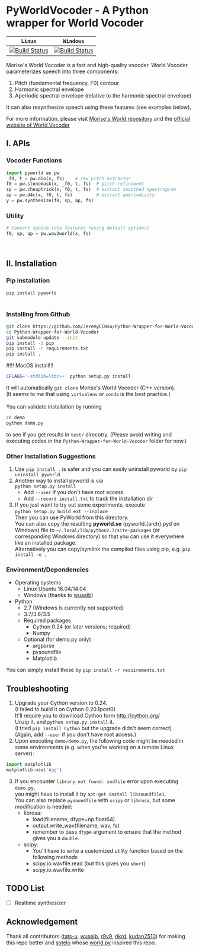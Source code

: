 # PyWorldVocoder - A Python wrapper for World Vocoder


| **`Linux`** | **`Windows`** |
|-----------------|-----------|
| [![Build Status](https://travis-ci.org/JeremyCCHsu/Python-Wrapper-for-World-Vocoder.svg?branch=master)](https://travis-ci.org/JeremyCCHsu/Python-Wrapper-for-World-Vocoder) | [![Build Status](https://ci.appveyor.com/api/projects/status/github/JeremyCCHsu/Python-Wrapper-for-World-Vocoder?svg=true)](https://ci.appveyor.com/project/JeremyCCHsu/python-wrapper-for-world-vocoder) |


Morise's World Vocoder is a fast and high-quality vocoder.
World Vocoder parameterizes speech into three components:

  1. Pitch (fundamental frequency, F0) contour  
  2. Harmonic spectral envelope
  3. Aperiodic spectral envelope (relative to the harmonic spectral envelope)

It can also resynthesize speech using these features (see examples below).

For more information, please visit [Morise's World repository](https://github.com/mmorise/World)
and the [official website of World Vocoder](http://ml.cs.yamanashi.ac.jp/world/english/)


## I. APIs

### Vocoder Functions
```python
import pyworld as pw
_f0, t = pw.dio(x, fs)    # raw pitch extractor
f0 = pw.stonemask(x, _f0, t, fs)  # pitch refinement
sp = pw.cheaptrick(x, f0, t, fs)  # extract smoothed spectrogram
ap = pw.d4c(x, f0, t, fs)         # extract aperiodicity
y = pw.synthesize(f0, sp, ap, fs)
```


### Utility
```python
# Convert speech into features (using default options)
f0, sp, ap = pw.wav2world(x, fs)
```
<br/>


## II. Installation

### Pip installation
`pip install pyworld`  
<br/>

### Installing from Github
```bash
git clone https://github.com/JeremyCCHsu/Python-Wrapper-for-World-Vocoder.git
cd Python-Wrapper-for-World-Vocoder
git submodule update --init
pip install -U pip
pip install -r requirements.txt
pip install .
```

#!!! MacOS install!!!
```bash
CFLAGS='-stdlib=libc++' python setup.py install
```

It will automatically `git clone` Morise's World Vocoder (C++ version).<br/>
(It seems to me that using `virtualenv` or `conda` is the best practice.)<br/>
<br/>
You can validate installation by running
```bash
cd demo
python demo.py
```
to see if you get results in `test/` direcotry.
(Please avoid writing and executing codes in the `Python-Wrapper-for-World-Vocoder` folder for now.)<br/>

### Other Installation Suggestions
1. Use `pip install .` is safer and you can easily uninstall pyworld by `pip uninstall pyworld`
2. Another way to install pyworld is via<br/>
   `python setup.py install`<br/>
   - Add `--user` if you don't have root access<br/>
   - Add `--record install.txt` to track the installation dir<br/>
3. If you just want to try out some experiments, execute<br/>
  `python setup.py build_ext --inplace`<br/>
  Then you can use PyWorld from this directory.<br/>
  You can also copy the resulting **pyworld.so** (pyworld.{arch}.pyd on Windows) file to
  `~/.local/lib/python2.7/site-packages` (or corresponding Windows directory)
  so that you can use it everywhere like an installed package.<br/>
  Alternatively you can copy/symlink the compiled files using pip, e.g. `pip install -e .`

### Environment/Dependencies  
- Operating systems 
  - Linux Ubuntu 16.04/14.04
  - Windows (thanks to [wuaalb](https://github.com/wuaalb))
- Python
  - 2.7 (Windows is currently not supported)
  - 3.7/3.6/3.5
  - Required packages
    - Cython 0.24 (or later versions; required)
    - Numpy
  - Optional (for demo.py only)
    - argparse
    - pysoundfile
    - Matplotlib 

You can simply install these by `pip install -r requirements.txt`


## Troubleshooting
1. Upgrade your Cython version to 0.24.<br/>
   (I failed to build it on Cython 0.20.1post0)<br/>
   It'll require you to download Cython form http://cython.org/<br/>
   Unzip it, and `python setup.py install` it.<br/>
   (I tried `pip install Cython` but the upgrade didn't seem correct)<br/>
   (Again, add `--user` if you don't have root access.)
2. Upon executing `demo/demo.py`, the following code might be needed in some environments (e.g. when you're working on a remote Linux server):<br/>

 ```python
 import matplotlib
 matplotlib.use('Agg')
 ```
3. If you encounter `library not found: sndfile` error upon executing `demo.py`,  
   you might have to install it by `apt-get install libsoundfile1`.  
   You can also replace `pysoundfile` with `scipy` or `librosa`, but some modification is needed:   
   - librosa:
     - load(fiilename, dtype=np.float64)
     - output.write_wav(filename, wav, fs)
     - remember to pass `dtype` argument to ensure that the method gives you a `double`.
   - scipy:
     - You'll have to write a customized utility function based on the following methods
     - scipy.io.wavfile.read (but this gives you `short`)
     - scipy.io.wavfile.write

## TODO List

- [ ] Realtime synthesizer

## Acknowledgement
Thank all contributors ([tats-u](https://github.com/tats-u), [wuaalb](https://github.com/wuaalb), [r9y9](https://github.com/r9y9), [rikrd](https://github.com/rikrd), [kudan2510](https://github.com/kundan2510)) for making this repo better and [sotelo](https://github.com/sotelo) whose [world.py](https://github.com/sotelo/world.py) inspired this repo.<br/>
